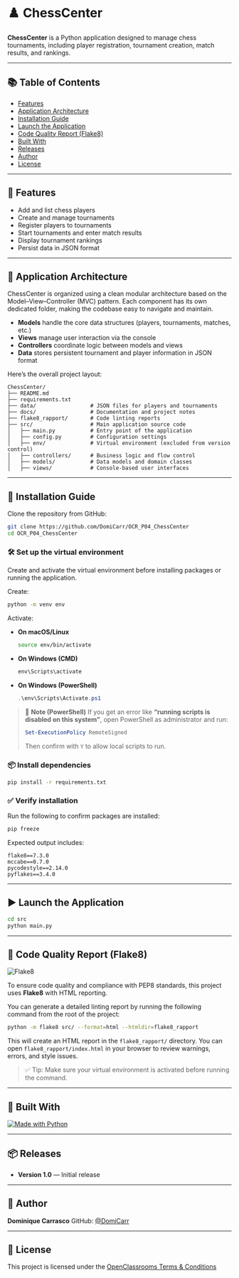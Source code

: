 # ♟️ ChessCenter

**ChessCenter** is a Python application designed to manage chess tournaments, including player registration, tournament creation, match results, and rankings.

---

## 📚 Table of Contents

- [Features](#-features)
- [Application Architecture](#-application-architecture)
- [Installation Guide](#-installation-guide)
- [Launch the Application](#-launch-the-application)
- [Code Quality Report (Flake8)](#-code-quality-report-flake8)
- [Built With](#-built-with)
- [Releases](#-releases)
- [Author](#-author)
- [License](#-license)

---

## 🧩 Features

- Add and list chess players
- Create and manage tournaments
- Register players to tournaments
- Start tournaments and enter match results
- Display tournament rankings
- Persist data in JSON format

---

## 🧠 Application Architecture

ChessCenter is organized using a clean modular architecture based on the Model–View–Controller (MVC) pattern.
Each component has its own dedicated folder, making the codebase easy to navigate and maintain.

- **Models** handle the core data structures (players, tournaments, matches, etc.)
- **Views** manage user interaction via the console
- **Controllers** coordinate logic between models and views
- **Data** stores persistent tournament and player information in JSON format

Here’s the overall project layout:

```
ChessCenter/
├── README.md
├── requirements.txt
├── data/                 # JSON files for players and tournaments
├── docs/                 # Documentation and project notes
├── flake8_rapport/       # Code linting reports
├── src/                  # Main application source code
│   ├── main.py           # Entry point of the application
│   ├── config.py         # Configuration settings
│   ├── env/              # Virtual environment (excluded from version control)
│   ├── controllers/      # Business logic and flow control
│   ├── models/           # Data models and domain classes
│   ├── views/            # Console-based user interfaces
```

---

## 🚀 Installation Guide

Clone the repository from GitHub:

```bash
git clone https://github.com/DomiCarr/OCR_P04_ChessCenter
cd OCR_P04_ChessCenter
```

### 🛠️ Set up the virtual environment

Create and activate the virtual environment before installing packages or running the application.

Create:

```bash
python -m venv env
```

Activate:

- **On macOS/Linux**
  ```bash
  source env/bin/activate
  ```

- **On Windows (CMD)**
  ```cmd
  env\Scripts\activate
  ```

- **On Windows (PowerShell)**
  ```powershell
  .\env\Scripts\Activate.ps1
  ```

> 📝 **Note (PowerShell)**
> If you get an error like
> **“running scripts is disabled on this system”**,
> open PowerShell as administrator and run:
> ```powershell
> Set-ExecutionPolicy RemoteSigned
> ```
> Then confirm with `Y` to allow local scripts to run.


### 📦 Install dependencies

```bash
pip install -r requirements.txt
```

### ✅ Verify installation

Run the following to confirm packages are installed:

```bash
pip freeze
```

Expected output includes:

```text
flake8==7.3.0
mccabe==0.7.0
pycodestyle==2.14.0
pyflakes==3.4.0
```

---

## ▶️ Launch the Application

```bash
cd src
python main.py
```

---

## 🧪 Code Quality Report (Flake8)
![Flake8](https://img.shields.io/badge/code%20style-Flake8-blue)


To ensure code quality and compliance with PEP8 standards, this project uses **Flake8** with HTML reporting.

You can generate a detailed linting report by running the following command from the root of the project:

```bash
python -m flake8 src/ --format=html --htmldir=flake8_rapport
```

This will create an HTML report in the `flake8_rapport/` directory.
You can open `flake8_rapport/index.html` in your browser to review warnings, errors, and style issues.

> ✅ Tip: Make sure your virtual environment is activated before running the command.

---

## 🧰 Built With

[![Made with Python](https://img.shields.io/badge/Made%20with-Python-1f425f.svg)](https://www.python.org/)

---

## 📦 Releases

- **Version 1.0** — Initial release

---

## 👤 Author

**Dominique Carrasco**
GitHub: [@DomiCarr](https://github.com/DomiCarr)

---

## 📄 License

This project is licensed under the [OpenClassrooms Terms & Conditions](https://openclassrooms.com/fr/policies/terms-conditions)
